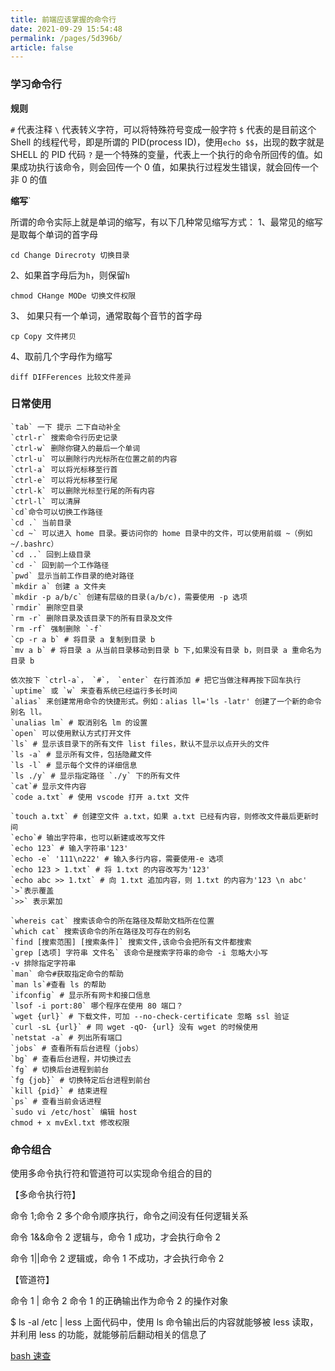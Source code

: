 ```yaml
---
title: 前端应该掌握的命令行
date: 2021-09-29 15:54:48
permalink: /pages/5d396b/
article: false
---
```


### 学习命令行

**规则**

`#` 代表注释
`\` 代表转义字符，可以将特殊符号变成一般字符
`$` 代表的是目前这个 Shell 的线程代号，即是所谓的 PID(process ID)，使用`echo $$`，出现的数字就是 SHELL 的 PID 代码
`?` 是一个特殊的变量，代表上一个执行的命令所回传的值。如果成功执行该命令，则会回传一个 0 值，如果执行过程发生错误，就会回传一个非 0 的值

**缩写**`

所谓的命令实际上就是单词的缩写，有以下几种常见缩写方式：
1、最常见的缩写是取每个单词的首字母

    cd Change Direcroty 切换目录

2、如果首字母后为`h`，则保留`h`

    chmod CHange MODe 切换文件权限

3、 如果只有一个单词，通常取每个音节的首字母

    cp Copy 文件拷贝

4、取前几个字母作为缩写

    diff DIFFerences 比较文件差异

### 日常使用

    `tab` 一下 提示 二下自动补全
    `ctrl-r` 搜索命令行历史记录
    `ctrl-w` 删除你键入的最后一个单词
    `ctrl-u` 可以删除行内光标所在位置之前的内容
    `ctrl-a` 可以将光标移至行首
    `ctrl-e` 可以将光标移至行尾
    `ctrl-k` 可以删除光标至行尾的所有内容
    `ctrl-l` 可以清屏
    `cd`命令可以切换工作路径
    `cd .` 当前目录
    `cd ~` 可以进入 home 目录。要访问你的 home 目录中的文件，可以使用前缀 ~（例如 ~/.bashrc）
    `cd ..` 回到上级目录
    `cd -` 回到前一个工作路径
    `pwd` 显示当前工作目录的绝对路径
    `mkdir a` 创建 a 文件夹
    `mkdir -p a/b/c` 创建有层级的目录(a/b/c)，需要使用 -p 选项
    `rmdir` 删除空目录
    `rm -r` 删除目录及该目录下的所有目录及文件
    `rm -rf` 强制删除 `-f`
    `cp -r a b` # 将目录 a 复制到目录 b
    `mv a b` # 将目录 a 从当前目录移动到目录 b 下,如果没有目录 b，则目录 a 重命名为目录 b

    依次按下 `ctrl-a`， `#`， `enter` 在行首添加 # 把它当做注释再按下回车执行
    `uptime` 或 `w` 来查看系统已经运行多长时间
    `alias` 来创建常用命令的快捷形式。例如：alias ll='ls -latr' 创建了一个新的命令别名 ll。
    `unalias lm` # 取消别名 lm 的设置
    `open` 可以使用默认方式打开文件
    `ls` # 显示该目录下的所有文件 list files，默认不显示以点开头的文件
    `ls -a` # 显示所有文件，包括隐藏文件
    `ls -l` # 显示每个文件的详细信息
    `ls ./y` # 显示指定路径 `./y` 下的所有文件
    `cat`# 显示文件内容
    `code a.txt` # 使用 vscode 打开 a.txt 文件

    `touch a.txt` # 创建空文件 a.txt，如果 a.txt 已经有内容，则修改文件最后更新时间
    `echo`# 输出字符串，也可以新建或改写文件
    `echo 123` # 输入字符串'123'
    `echo -e` '111\n222' # 输入多行内容，需要使用-e 选项
    `echo 123 > 1.txt` # 将 1.txt 的内容改写为'123'
    `echo abc >> 1.txt` # 向 1.txt 追加内容，则 1.txt 的内容为'123 \n abc'
    `>`表示覆盖
    `>>` 表示累加

    `whereis cat` 搜索该命令的所在路径及帮助文档所在位置
    `which cat` 搜索该命令的所在路径及可存在的别名
    `find [搜索范围] [搜索条件]` 搜索文件,该命令会把所有文件都搜索
    `grep [选项] 字符串 文件名` 该命令是搜索字符串的命令 -i 忽略大小写
    -v 排除指定字符串
    `man` 命令#获取指定命令的帮助
    `man ls`#查看 ls 的帮助
    `ifconfig` # 显示所有网卡和接口信息
    `lsof -i port:80` 哪个程序在使用 80 端口？
    `wget {url}` # 下载文件，可加 --no-check-certificate 忽略 ssl 验证
    `curl -sL {url}` # 同 wget -qO- {url} 没有 wget 的时候使用
    `netstat -a` # 列出所有端口
    `jobs` # 查看所有后台进程（jobs）
    `bg` # 查看后台进程，并切换过去
    `fg` # 切换后台进程到前台
    `fg {job}` # 切换特定后台进程到前台
    `kill {pid}` # 结束进程
    `ps` # 查看当前会话进程
    `sudo vi /etc/host` 编辑 host
    chmod + x mvExl.txt 修改权限

### 命令组合

使用多命令执行符和管道符可以实现命令组合的目的

【多命令执行符】

命令 1;命令 2 多个命令顺序执行，命令之间没有任何逻辑关系

命令 1&&命令 2 逻辑与，命令 1 成功，才会执行命令 2

命令 1||命令 2 逻辑或，命令 1 不成功，才会执行命令 2

【管道符】

命令 1 | 命令 2 命令 1 的正确输出作为命令 2 的操作对象

\$ ls -al /etc | less
上面代码中，使用 ls 命令输出后的内容就能够被 less 读取，并利用 less 的功能，就能够前后翻动相关的信息了

[bash 速查](https://github.com/skywind3000/awesome-cheatsheets/blob/master/languages/bash.sh)
